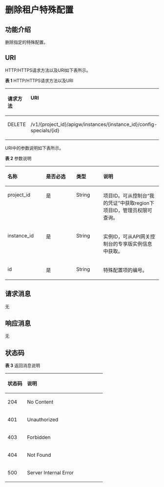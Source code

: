 # 删除租户特殊配置<a name="apig-phapi-180713123"></a>

## 功能介绍<a name="section16030197"></a>

删除指定的特殊配置。

## URI<a name="section10054050"></a>

HTTP/HTTPS请求方法以及URI如下表所示。

**表 1**  HTTP/HTTPS请求方法以及URI

<a name="table61529377"></a>
<table><thead align="left"><tr id="row37313350"><th class="cellrowborder" valign="top" width="34.339999999999996%" id="mcps1.2.3.1.1"><p id="p2482494"><a name="p2482494"></a><a name="p2482494"></a>请求方法</p>
</th>
<th class="cellrowborder" valign="top" width="65.66%" id="mcps1.2.3.1.2"><p id="p66864302"><a name="p66864302"></a><a name="p66864302"></a>URI</p>
</th>
</tr>
</thead>
<tbody><tr id="row47299391"><td class="cellrowborder" valign="top" width="34.339999999999996%" headers="mcps1.2.3.1.1 "><p id="p6045464"><a name="p6045464"></a><a name="p6045464"></a>DELETE</p>
</td>
<td class="cellrowborder" valign="top" width="65.66%" headers="mcps1.2.3.1.2 "><p id="p19920610"><a name="p19920610"></a><a name="p19920610"></a>/v1/{project_id}/apigw/instances/{instance_id}/config-specials/{id}</p>
</td>
</tr>
</tbody>
</table>

URI中的参数说明如下表所示。

**表 2**  参数说明

<a name="table2956741"></a>
<table><thead align="left"><tr id="row14695651"><th class="cellrowborder" valign="top" width="25%" id="mcps1.2.5.1.1"><p id="p49497112"><a name="p49497112"></a><a name="p49497112"></a>名称</p>
</th>
<th class="cellrowborder" valign="top" width="19.689999999999998%" id="mcps1.2.5.1.2"><p id="p49843158"><a name="p49843158"></a><a name="p49843158"></a>是否必选</p>
</th>
<th class="cellrowborder" valign="top" width="17.580000000000002%" id="mcps1.2.5.1.3"><p id="p10763972"><a name="p10763972"></a><a name="p10763972"></a>类型</p>
</th>
<th class="cellrowborder" valign="top" width="37.730000000000004%" id="mcps1.2.5.1.4"><p id="p66575370"><a name="p66575370"></a><a name="p66575370"></a>说明</p>
</th>
</tr>
</thead>
<tbody><tr id="row162651631164617"><td class="cellrowborder" valign="top" width="25%" headers="mcps1.2.5.1.1 "><p id="p55878963"><a name="p55878963"></a><a name="p55878963"></a>project_id</p>
</td>
<td class="cellrowborder" valign="top" width="19.689999999999998%" headers="mcps1.2.5.1.2 "><p id="p29902160"><a name="p29902160"></a><a name="p29902160"></a>是</p>
</td>
<td class="cellrowborder" valign="top" width="17.580000000000002%" headers="mcps1.2.5.1.3 "><p id="p6155914"><a name="p6155914"></a><a name="p6155914"></a>String</p>
</td>
<td class="cellrowborder" valign="top" width="37.730000000000004%" headers="mcps1.2.5.1.4 "><p id="p28867016"><a name="p28867016"></a><a name="p28867016"></a>项目ID。可从控制台“我的凭证”中获取region下项目ID，管理员权限可查询。</p>
</td>
</tr>
<tr id="row430231114618"><td class="cellrowborder" valign="top" width="25%" headers="mcps1.2.5.1.1 "><p id="p1780913159538"><a name="p1780913159538"></a><a name="p1780913159538"></a>instance_id</p>
</td>
<td class="cellrowborder" valign="top" width="19.689999999999998%" headers="mcps1.2.5.1.2 "><p id="p9809215115310"><a name="p9809215115310"></a><a name="p9809215115310"></a>是</p>
</td>
<td class="cellrowborder" valign="top" width="17.580000000000002%" headers="mcps1.2.5.1.3 "><p id="p1280914152538"><a name="p1280914152538"></a><a name="p1280914152538"></a>String</p>
</td>
<td class="cellrowborder" valign="top" width="37.730000000000004%" headers="mcps1.2.5.1.4 "><p id="p1880914157537"><a name="p1880914157537"></a><a name="p1880914157537"></a>实例ID，可从API网关控制台的专享版实例信息中获取。</p>
</td>
</tr>
<tr id="row23895889"><td class="cellrowborder" valign="top" width="25%" headers="mcps1.2.5.1.1 "><p id="p56518848"><a name="p56518848"></a><a name="p56518848"></a>id</p>
</td>
<td class="cellrowborder" valign="top" width="19.689999999999998%" headers="mcps1.2.5.1.2 "><p id="p14624000"><a name="p14624000"></a><a name="p14624000"></a>是</p>
</td>
<td class="cellrowborder" valign="top" width="17.580000000000002%" headers="mcps1.2.5.1.3 "><p id="p43693369"><a name="p43693369"></a><a name="p43693369"></a>String</p>
</td>
<td class="cellrowborder" valign="top" width="37.730000000000004%" headers="mcps1.2.5.1.4 "><p id="p49501970"><a name="p49501970"></a><a name="p49501970"></a>特殊配置项的编号。</p>
</td>
</tr>
</tbody>
</table>

## 请求消息<a name="section23377593"></a>

无

## 响应消息<a name="section14536844"></a>

无

## 状态码<a name="section9071745"></a>

**表 3**  返回消息说明

<a name="table42632389"></a>
<table><thead align="left"><tr id="row12251183"><th class="cellrowborder" valign="top" width="20%" id="mcps1.2.3.1.1"><p id="p52821790"><a name="p52821790"></a><a name="p52821790"></a>状态码</p>
</th>
<th class="cellrowborder" valign="top" width="80%" id="mcps1.2.3.1.2"><p id="p50706593"><a name="p50706593"></a><a name="p50706593"></a>说明</p>
</th>
</tr>
</thead>
<tbody><tr id="row13593377"><td class="cellrowborder" valign="top" width="20%" headers="mcps1.2.3.1.1 "><p id="p27321733"><a name="p27321733"></a><a name="p27321733"></a>204</p>
</td>
<td class="cellrowborder" valign="top" width="80%" headers="mcps1.2.3.1.2 "><p id="p65576758"><a name="p65576758"></a><a name="p65576758"></a>No Content</p>
</td>
</tr>
<tr id="row53319910"><td class="cellrowborder" valign="top" width="20%" headers="mcps1.2.3.1.1 "><p id="p23945460"><a name="p23945460"></a><a name="p23945460"></a>401</p>
</td>
<td class="cellrowborder" valign="top" width="80%" headers="mcps1.2.3.1.2 "><p id="p60534147"><a name="p60534147"></a><a name="p60534147"></a>Unauthorized</p>
</td>
</tr>
<tr id="row7936419"><td class="cellrowborder" valign="top" width="20%" headers="mcps1.2.3.1.1 "><p id="p38870165"><a name="p38870165"></a><a name="p38870165"></a>403</p>
</td>
<td class="cellrowborder" valign="top" width="80%" headers="mcps1.2.3.1.2 "><p id="p61475676"><a name="p61475676"></a><a name="p61475676"></a>Forbidden</p>
</td>
</tr>
<tr id="row16410179"><td class="cellrowborder" valign="top" width="20%" headers="mcps1.2.3.1.1 "><p id="p54156132"><a name="p54156132"></a><a name="p54156132"></a>404</p>
</td>
<td class="cellrowborder" valign="top" width="80%" headers="mcps1.2.3.1.2 "><p id="p15296380"><a name="p15296380"></a><a name="p15296380"></a>Not Found</p>
</td>
</tr>
<tr id="row19808573"><td class="cellrowborder" valign="top" width="20%" headers="mcps1.2.3.1.1 "><p id="p60990566"><a name="p60990566"></a><a name="p60990566"></a>500</p>
</td>
<td class="cellrowborder" valign="top" width="80%" headers="mcps1.2.3.1.2 "><p id="p6744143"><a name="p6744143"></a><a name="p6744143"></a>Server Internal Error</p>
</td>
</tr>
</tbody>
</table>

